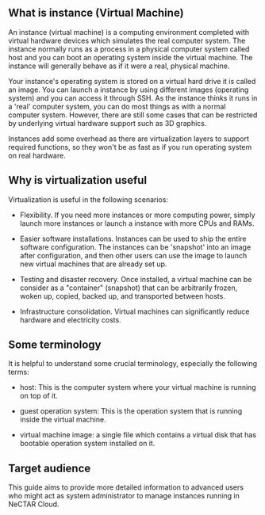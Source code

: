 ## What is instance (Virtual Machine)

An instance (virtual machine) is a computing environment completed with virtual
hardware devices which simulates the real computer system. The instance normally
runs as a process in a physical computer system called host and you can boot an
operating system inside the virtual machine. The instance will generally behave
as if it were a real, physical machine.

Your instance's operating system is stored on a virtual hard drive it is called
an image. You can launch a instance by using different images (operating system) 
and you can access it through SSH. As the instance thinks it runs in a 'real' computer
system, you can do most things as with a normal computer system. However, there
are still some cases that can be restricted by underlying virtual hardware support
such as 3D graphics.

Instances add some overhead as there are virtualization layers to support required
functions, so they won't be as fast as if you run operating system on real
hardware.

## Why is virtualization useful

Virtualization is useful in the following scenarios:

- Flexibility. If you need more instances or more computing power, simply launch
 more instances or launch a instance with more CPUs and RAMs.
 
- Easier software installations. Instances can be used to ship the entire software
 configuration. The instances can be 'snapshot' into an image after configuration, and
 then other users can use the image to launch new virtual machines that are already set up.

- Testing and disaster recovery. Once installed, a virtual machine can be
 consider as a "container" (snapshot) that can be arbitrarily frozen, woken up, copied,
 backed up, and transported between hosts. 
 
- Infrastructure consolidation. Virtual machines can significantly
 reduce hardware and electricity costs.

## Some terminology

It is helpful to understand some crucial terminology, especially the following
terms:

- host: This is the computer system where your virtual machine is running on top
 of it.

- guest operation system: This is the operation system that is running inside
 the virtual machine.
 
- virtual machine image: a single file which contains a virtual disk that has
 bootable operation system installed on it. 

## Target audience

This guide aims to provide more detailed information to advanced users who might
act as system administrator to manage instances running in NeCTAR Cloud.
